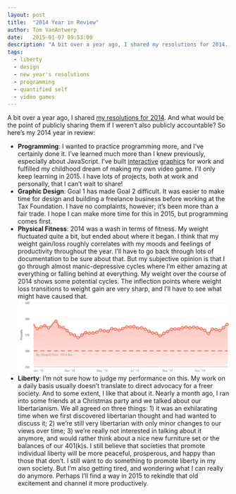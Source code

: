 ```yaml
---
layout: post
title:  "2014 Year in Review"
author: Tom VanAntwerp
date:   2015-01-07 09:53:00
description: "A bit over a year ago, I shared my resolutions for 2014. And what would be the point of publicly sharing them if I weren’t also publicly accountable?"
tags:
  - liberty
  - design
  - new year's resolutions
  - programming
  - quantified self
  - video games
---
```


A bit over a year ago, I shared [my resolutions for 2014](http://tomvanantwerp.com/resolved/). And what would be the point of publicly sharing them if I weren’t also publicly accountable? So here’s my 2014 year in review:

* **Programming**: I wanted to practice programming more, and I’ve certainly done it. I’ve learned much more than I knew previously, especially about JavaScript. I’ve built [interactive](http://tomvanantwerp.com/us-companies-foreign-taxes-visualized-d3/) [graphics](http://tomvanantwerp.com/mapping-corporate-tax-rates-purchasing-power/) for work and fulfilled my childhood dream of making my own video game. I’ll only keep learning in 2015. I have lots of projects, both at work and personally, that I can’t wait to share!
* **Graphic Design**: Goal 1 has made Goal 2 difficult. It was easier to make time for design and building a freelance business before working at the Tax Foundation. I have no complaints, however; it’s been more than a fair trade. I hope I can make more time for this in 2015, but programming comes first.
* **Physical Fitness**: 2014 was a wash in terms of fitness. My weight fluctuated quite a bit, but ended about where it began. I think that my weight gain/loss roughly correlates with my moods and feelings of productivity throughout the year. I’ll have to go back through lots of documentation to be sure about that. But my subjective opinion is that I go through almost manic-depressive cycles where I’m either amazing at everything or falling behind at everything. My weight over the course of 2014 shows some potential cycles. The inflection points where weight loss transitions to weight gain are very sharp, and I’ll have to see what might have caused that.
![Weight in 2014](/images/weight-2014.png)
* **Liberty**: I’m not sure how to judge my performance on this. My work on a daily basis usually doesn’t translate to direct advocacy for a freer society. And to some extent, I like that about it. Nearly a month ago, I ran into some friends at a Christmas party and we talked about our libertarianism. We all agreed on three things: 1) it was an exhilarating time when we first discovered libertarian thought and had wanted to discuss it; 2) we’re still very libertarian with only minor changes to our views over time; 3) we’re really not interested in talking about it anymore, and would rather think about a nice new furniture set or the balances of our 401(k)s. I still believe that societies that promote individual liberty will be more peaceful, prosperous, and happy than those that don’t. I still want to do something to promote liberty in my own society. But I’m also getting tired, and wondering what I can really do anymore. Perhaps I’ll find a way in 2015 to rekindle that old excitement and channel it more productively.
